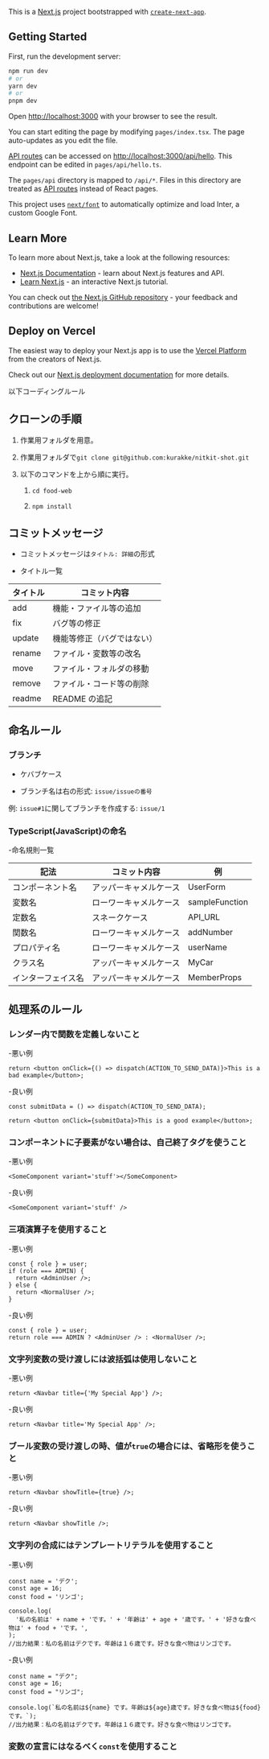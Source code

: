 This is a [Next.js](https://nextjs.org/) project bootstrapped with [`create-next-app`](https://github.com/vercel/next.js/tree/canary/packages/create-next-app).

## Getting Started

First, run the development server:

```bash
npm run dev
# or
yarn dev
# or
pnpm dev
```

Open [http://localhost:3000](http://localhost:3000) with your browser to see the result.

You can start editing the page by modifying `pages/index.tsx`. The page auto-updates as you edit the file.

[API routes](https://nextjs.org/docs/api-routes/introduction) can be accessed on [http://localhost:3000/api/hello](http://localhost:3000/api/hello). This endpoint can be edited in `pages/api/hello.ts`.

The `pages/api` directory is mapped to `/api/*`. Files in this directory are treated as [API routes](https://nextjs.org/docs/api-routes/introduction) instead of React pages.

This project uses [`next/font`](https://nextjs.org/docs/basic-features/font-optimization) to automatically optimize and load Inter, a custom Google Font.

## Learn More

To learn more about Next.js, take a look at the following resources:

- [Next.js Documentation](https://nextjs.org/docs) - learn about Next.js features and API.
- [Learn Next.js](https://nextjs.org/learn) - an interactive Next.js tutorial.

You can check out [the Next.js GitHub repository](https://github.com/vercel/next.js/) - your feedback and contributions are welcome!

## Deploy on Vercel

The easiest way to deploy your Next.js app is to use the [Vercel Platform](https://vercel.com/new?utm_medium=default-template&filter=next.js&utm_source=create-next-app&utm_campaign=create-next-app-readme) from the creators of Next.js.

Check out our [Next.js deployment documentation](https://nextjs.org/docs/deployment) for more details.

以下コーディングルール

## クローンの手順

1. 作業用フォルダを用意。

1. 作業用フォルダで`git clone git@github.com:kurakke/nitkit-shot.git`

1. 以下のコマンドを上から順に実行。

   1. `cd food-web`

   1. `npm install`

## コミットメッセージ

- コミットメッセージは`タイトル: 詳細`の形式

- タイトル一覧

| タイトル | コミット内容               |
| -------- | -------------------------- |
| add      | 機能・ファイル等の追加     |
| fix      | バグ等の修正               |
| update   | 機能等修正（バグではない） |
| rename   | ファイル・変数等の改名     |
| move     | ファイル・フォルダの移動   |
| remove   | ファイル・コード等の削除   |
| readme   | README の追記              |

## 命名ルール

### ブランチ

- ケバブケース

- ブランチ名は右の形式: `issue/issueの番号`

例: `issue#1`に関してブランチを作成する: `issue/1`

### TypeScript(JavaScript)の命名

-命名規則一覧

| 記法               | コミット内容           | 例             |
| ------------------ | ---------------------- | -------------- |
| コンポーネント名   | アッパーキャメルケース | UserForm       |
| 変数名             | ローワーキャメルケース | sampleFunction |
| 定数名             | スネークケース         | API_URL        |
| 関数名             | ローワーキャメルケース | addNumber      |
| プロパティ名       | ローワーキャメルケース | userName       |
| クラス名           | アッパーキャメルケース | MyCar          |
| インターフェイス名 | アッパーキャメルケース | MemberProps    |

## 処理系のルール

### レンダー内で関数を定義しないこと

-悪い例

```tsx
return <button onClick={() => dispatch(ACTION_TO_SEND_DATA)}>This is a bad example</button>;
```

-良い例

```tsx
const submitData = () => dispatch(ACTION_TO_SEND_DATA);

return <button onClick={submitData}>This is a good example</button>;
```

### コンポーネントに子要素がない場合は、自己終了タグを使うこと

-悪い例

```tsx
<SomeComponent variant='stuff'></SomeComponent>
```

-良い例

```tsx
<SomeComponent variant='stuff' />
```

### 三項演算子を使用すること

-悪い例

```tsx
const { role } = user;
if (role === ADMIN) {
  return <AdminUser />;
} else {
  return <NormalUser />;
}
```

-良い例

```tsx
const { role } = user;
return role === ADMIN ? <AdminUser /> : <NormalUser />;
```

### 文字列変数の受け渡しには波括弧は使用しないこと

-悪い例

```tsx
return <Navbar title={'My Special App'} />;
```

-良い例

```tsx
return <Navbar title='My Special App' />;
```

### ブール変数の受け渡しの時、値が`true`の場合には、省略形を使うこと

-悪い例

```tsx
return <Navbar showTitle={true} />;
```

-良い例

```tsx
return <Navbar showTitle />;
```

### 文字列の合成にはテンプレートリテラルを使用すること

-悪い例

```tsx
const name = 'デク';
const age = 16;
const food = 'リンゴ';

console.log(
  '私の名前は' + name + 'です。' + '年齢は' + age + '歳です。' + '好きな食べ物は' + food + 'です。',
);
//出力結果：私の名前はデクです。年齢は１６歳です。好きな食べ物はリンゴです。
```

-良い例

```tsx
const name = "デク";
const age = 16;
const food = "リンゴ";

console.log(`私の名前は${name} です。年齢は${age}歳です。好きな食べ物は${food}です。`);
//出力結果：私の名前はデクです。年齢は１６歳です。好きな食べ物はリンゴです。
```

### 変数の宣言にはなるべく`const`を使用すること
